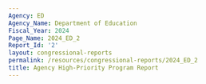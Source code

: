 ```yaml
---
Agency: ED
Agency_Name: Department of Education
Fiscal_Year: 2024
Page_Name: 2024_ED_2
Report_Id: '2'
layout: congressional-reports
permalink: /resources/congressional-reports/2024_ED_2
title: Agency High-Priority Program Report
---
```

